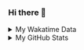 ### Hi there 👋

<!--
**cdfmlr/cdfmlr** is a ✨ _special_ ✨ repository because its `README.md` (this file) appears on your GitHub profile.

Here are some ideas to get you started:

- 🔭 I’m currently working on ...
- 🌱 I’m currently learning ...
- 👯 I’m looking to collaborate on ...
- 🤔 I’m looking for help with ...
- 💬 Ask me about ...
- 📫 How to reach me: ...
- 😄 Pronouns: ...
- ⚡ Fun fact: ...
-->

<details>

<summary>My Wakatime Data</summary>

<!--START_SECTION:waka-->
![Lines of code](https://img.shields.io/badge/From%20Hello%20World%20I%27ve%20Written-7.1%20million%20lines%20of%20code-blue)

**🐱 My GitHub Data** 

> 📦 678.1 kB Used in GitHub's Storage 
 > 
> 🏆 668 Contributions in the Year 2023
 > 
> 🚫 Not Opted to Hire
 > 
> 📜 75 Public Repositories 
 > 
> 🔑 18 Private Repositories 
 > 
**I'm an Early 🐤** 

```text
🌞 Morning                1285 commits        ██████░░░░░░░░░░░░░░░░░░░   24.34 % 
🌆 Daytime                2190 commits        ██████████░░░░░░░░░░░░░░░   41.49 % 
🌃 Evening                1739 commits        ████████░░░░░░░░░░░░░░░░░   32.94 % 
🌙 Night                  65 commits          ░░░░░░░░░░░░░░░░░░░░░░░░░   01.23 % 
```
📅 **I'm Most Productive on Wednesday** 

```text
Monday                   623 commits         ███░░░░░░░░░░░░░░░░░░░░░░   11.80 % 
Tuesday                  885 commits         ████░░░░░░░░░░░░░░░░░░░░░   16.76 % 
Wednesday                905 commits         ████░░░░░░░░░░░░░░░░░░░░░   17.14 % 
Thursday                 715 commits         ███░░░░░░░░░░░░░░░░░░░░░░   13.54 % 
Friday                   785 commits         ████░░░░░░░░░░░░░░░░░░░░░   14.87 % 
Saturday                 730 commits         ███░░░░░░░░░░░░░░░░░░░░░░   13.83 % 
Sunday                   636 commits         ███░░░░░░░░░░░░░░░░░░░░░░   12.05 % 
```


**I Mostly Code in Go** 

```text
Go                       25 repos            ████████░░░░░░░░░░░░░░░░░   30.49 % 
Python                   18 repos            █████░░░░░░░░░░░░░░░░░░░░   21.95 % 
HTML                     5 repos             ██░░░░░░░░░░░░░░░░░░░░░░░   06.10 % 
Dart                     2 repos             █░░░░░░░░░░░░░░░░░░░░░░░░   02.44 % 
TypeScript               1 repo              ░░░░░░░░░░░░░░░░░░░░░░░░░   01.22 % 
```




 Last Updated on 03/05/2023 01:24:01 UTC
<!--END_SECTION:waka-->

</details>

<details>
 
 <summary>My GitHub Stats</summary>

[![CDFMLR's github stats](https://github-readme-stats.vercel.app/api?username=cdfmlr&count_private=true&show_icons=true)](https://github.com/anuraghazra/github-readme-stats)

</details>
